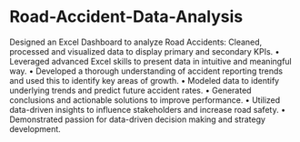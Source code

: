 # Road-Accident-Data-Analysis
Designed an Excel Dashboard to analyze Road Accidents: Cleaned, processed and visualized data to display primary and secondary KPIs.
• Leveraged advanced Excel skills to present data in intuitive and meaningful way.
• Developed a thorough understanding of accident reporting trends and used this to identify key areas of growth.
• Modeled data to identify underlying trends and predict future accident rates.
• Generated conclusions and actionable solutions to improve performance.
• Utilized data-driven insights to influence stakeholders and increase road safety.
• Demonstrated passion for data-driven decision making and strategy development.
